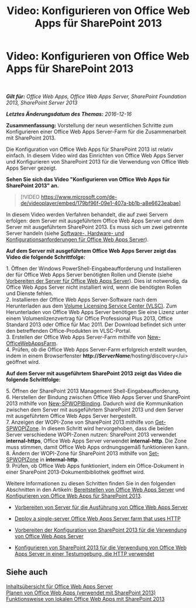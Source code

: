 ﻿---
title: 'Video: Konfigurieren von Office Web Apps für SharePoint 2013'
TOCTitle: 'Video: Konfigurieren von Office Web Apps für SharePoint 2013'
ms:assetid: 0c02633f-3839-448b-ae83-24f24c254179
ms:mtpsurl: https://technet.microsoft.com/de-de/library/Dn455088(v=office.15)
ms:contentKeyID: 59152172
ms.date: 12/22/2017
mtps_version: v=office.15
ms.translationtype: HT
---

# Video: Konfigurieren von Office Web Apps für SharePoint 2013

 

_**Gilt für:** Office Web Apps, Office Web Apps Server, SharePoint Foundation 2013, SharePoint Server 2013_

_**Letztes Änderungsdatum des Themas:** 2016-12-16_

**Zusammenfassung:** Vorstellung der neun wesentlichen Schritte zum Konfigurieren einer Office Web Apps Server-Farm für die Zusammenarbeit mit SharePoint 2013.

Die Konfiguration von Office Web Apps für SharePoint 2013 ist relativ einfach. In diesem Video wird das Einrichten von Office Web Apps Server und Konfigurieren von SharePoint 2013 für die Verwendung von Office Web Apps Server gezeigt.


**Sehen Sie sich das Video "Konfigurieren von Office Web Apps für SharePoint 2013" an.**

> [!VIDEO https://www.microsoft.com/de-de/videoplayer/embed/179bf96f-09e1-407a-bb1b-a8e6623eabae]

In diesem Video werden Verfahren behandelt, die auf zwei Servern erfolgen: dem Server mit ausgeführtem Office Web Apps Server und dem Server mit ausgeführtem SharePoint 2013. Es muss sich um zwei getrennte Server handeln (siehe [Software-, Hardware- und Konfigurationsanforderungen für Office Web Apps Server](plan-office-web-apps-server.md)).

**Auf dem Server mit ausgeführtem Office Web Apps Server zeigt das Video die folgende Schrittfolge:**

1\. Öffnen der Windows PowerShell-Eingabeaufforderung und Installieren der für Office Web Apps Server benötigten Rollen und Dienste (siehe [Vorbereiten der Server für Office Web Apps Server](deploy-office-web-apps-server.md)). Dies ist notwendig, da Office Web Apps Server nicht installiert wird, wenn die benötigten Rollen und Dienste fehlen.  
2\. Installieren der Office Web Apps Server-Software nach dem Herunterladen aus dem [Volume Licensing Service Center (VLSC)](http://go.microsoft.com/fwlink/p/?linkid=256561). Zum Herunterladen von Office Web Apps Server benötigen Sie eine Lizenz unter einem Volumenlizenzvertrag für Office Professional Plus 2013, Office Standard 2013 oder Office für Mac 2011. Der Download befindet sich unter den betreffenden Office-Produkten im VLSC-Portal.  
3\. Erstellen der Office Web Apps Server-Farm mithilfe von [New-OfficeWebAppsFarm](new-officewebappsfarm.md).  
4\. Prüfen, ob die Office Web Apps Server-Farm erfolgreich erstellt wurden, indem in einem Browserfenster **http://*ServerName***/hosting/discovery\</ui\> geöffnet wird.

**Auf dem Server mit ausgeführtem SharePoint 2013 zeigt das Video die folgende Schrittfolge:**

5\. Öffnen der SharePoint 2013 Management Shell-Eingabeaufforderung.  
6\. Herstellen der Bindung zwischen Office Web Apps Server und SharePoint 2013 mithilfe von [New-SPWOPIBinding](new-spwopibinding.md). Dadurch wird die Kommunikation zwischen dem Server mit ausgeführtem SharePoint 2013 und dem Server mit ausgeführtem Office Web Apps Server hergestellt.  
7\. Anzeigen der WOPI-Zone von SharePoint 2013 mithilfe von [Get-SPWOPIZone](get-spwopizone.md). In diesem Schritt wird hervorgehoben, dass die beiden Server verschiedene WOPI-Zonen nutzen: SharePoint 2013 verwendet **internal-https**, Office Web Apps Server verwendet **internal-http**. Die Zone muss stimmen, damit Office Web Apps ordnungsgemäß funktionieren kann.  
8\. Ändern der WOPI-Zone für SharePoint 2013 mithilfe von [Set-SPWOPIZone](set-spwopizone.md) in **internal-http**.  
9\. Prüfen, ob Office Web Apps funktioniert, indem ein Office-Dokument in einer SharePoint 2013-Dokumentbibliothek geöffnet wird.

Weitere Informationen zu diesen Schritten finden Sie in den folgenden Abschnitten in den Artikeln: [Bereitstellen von Office Web Apps Server](deploy-office-web-apps-server.md) und [Konfigurieren von Office Web Apps für SharePoint 2013](configure-office-web-apps-for-sharepoint-2013.md).

  - [Vorbereiten von Server für die Ausführung von Office Web Apps Server](deploy-office-web-apps-server.md)

  - [Deploy a single-server Office Web Apps Server farm that uses HTTP](deploy-office-web-apps-server.md)

  - [Vorbereiten der Konfiguration von SharePoint 2013 für die Verwendung von Office Web Apps Server](configure-office-web-apps-for-sharepoint-2013.md)

  - [Konfigurieren von SharePoint 2013 für die Verwendung von Office Web Apps Server in einer Testumgebung, die HTTP verwendet](configure-office-web-apps-for-sharepoint-2013.md)

## Siehe auch


[Inhaltsübersicht für Office Web Apps Server](content-roadmap-for-office-web-apps-server.md)  
[Planen von Office Web Apps (verwendet mit SharePoint 2013)](plan-office-web-apps-used-with-sharepoint-2013.md)  
[Funktionsweise von lokalen Office Web Apps mit SharePoint 2013](how-office-web-apps-work-on-premises-with-sharepoint-2013.md)  
  

[](how-office-web-apps-work-on-premises-with-sharepoint-2013.md)

